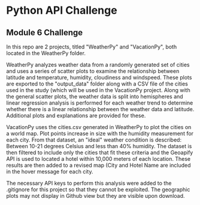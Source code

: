 # Python API Challenge
## Module 6 Challenge

In this repo are 2 projects, titled "WeatherPy" and "VacationPy", both located in the WeatherPy folder.

WeatherPy analyzes weather data from a randomly generated set of cities and uses a series of scatter plots to examine the relationship between latitude and temperature, humidity, cloudiness and windspeed. These plots are exported to the "output_data" folder along with a CSV file of the cities used in the study (which will be used in the VacationPy project. Along with the general scatter plots, the weather data is split into hemispheres and linear regression analysis is performed for each weather trend to determine whether there is a linear relationship between the weather data and latitude. Additional plots and explanations are provided for these.

VacationPy uses the cities.csv generated in WeatherPy to plot the cities on a world map. Plot points increase in size with the humidity measurement for each city. From that dataset, an "ideal" weather condition is described: Between 10-21 degrees Celsius and less than 40% humidity. The dataset is then filtered to include only the cities that fit these criteria and the Geoapify API is used to located a hotel within 10,000 meters of each location. These results are then added to a revised map (City and Hotel Name are included in the hover message for each city. 

The necessary API keys to perform this analysis were added to the .gitignore for this project so that they cannot be exploited. The geographic plots may not display in Github view but they are visible upon download.
